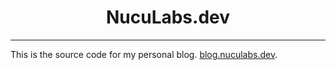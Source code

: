 <h1 align=center> NucuLabs.dev </h1>

---

This is the source code for my personal blog. [blog.nuculabs.dev](https://blog.nuculabs.dev).